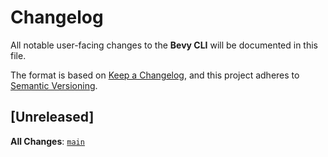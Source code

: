 # Changelog

All notable user-facing changes to the **Bevy CLI** will be documented in this file.

The format is based on [Keep a Changelog], and this project adheres to [Semantic Versioning].

[Keep a Changelog]: https://keepachangelog.com/en/1.1.0/
[Semantic Versioning]: https://semver.org/spec/v2.0.0.html

## [Unreleased]

**All Changes**: [`main`](https://github.com/TheBevyFlock/bevy_cli/commits/main)
